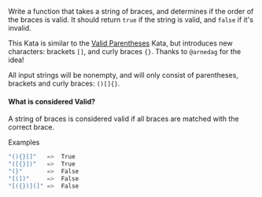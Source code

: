 Write a function that takes a string of braces, and determines if the order of the braces is valid. It should return `true` if the string is valid, and `false` if it's invalid.

This Kata is similar to the [Valid Parentheses](https://www.codewars.com/kata/valid-parentheses-1) Kata, but introduces new characters: brackets `[]`, and curly braces `{}`. Thanks to `@arnedag` for the idea!

All input strings will be nonempty, and will only consist of parentheses, brackets and curly braces: `()[]{}`.

#### What is considered Valid?
A string of braces is considered valid if all braces are matched with the correct brace.

Examples
```java
"(){}[]"   =>  True
"([{}])"   =>  True
"(}"       =>  False
"[(])"     =>  False
"[({})](]" =>  False
```